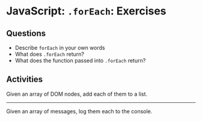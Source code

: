 # JavaScript: `.forEach`: Exercises

## Questions

* Describe `forEach` in your own words
* What does `.forEach` return?
* What does the function passed into `.forEach` return?

## Activities

Given an array of DOM nodes, add each of them to a list.

---

Given an array of messages, log them each to the console.
